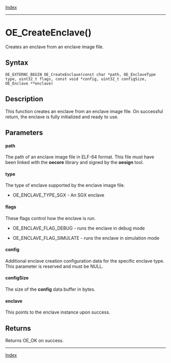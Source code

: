 [Index](index.md)

---
# OE_CreateEnclave()

Creates an enclave from an enclave image file.

## Syntax

    OE_EXTERNC_BEGIN OE_CreateEnclave(const char *path, OE_EnclaveType type, uint32_t flags, const void *config, uint32_t configSize, OE_Enclave **enclave)
## Description 

This function creates an enclave from an enclave image file. On successful return, the enclave is fully initialized and ready to use.



## Parameters

#### path

The path of an enclave image file in ELF-64 format. This file must have been linked with the **oecore** library and signed by the **oesign** tool.

#### type

The type of enclave supported by the enclave image file.

- OE_ENCLAVE_TYPE_SGX - An SGX enclave

#### flags

These flags control how the enclave is run.

- OE_ENCLAVE_FLAG_DEBUG - runs the enclave in debug mode

- OE_ENCLAVE_FLAG_SIMULATE - runs the enclave in simulation mode

#### config

Additional enclave creation configuration data for the specific enclave type. This parameter is reserved and must be NULL.

#### configSize

The size of the **config** data buffer in bytes.

#### enclave

This points to the enclave instance upon success.

## Returns

Returns OE_OK on success.

---
[Index](index.md)

